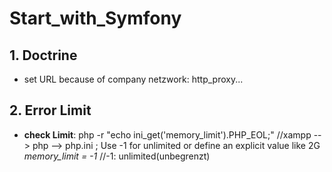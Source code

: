 # Start_with_Symfony
## 1. Doctrine
- set URL because of company netzwork:
http_proxy...
## 2. Error Limit
- **check Limit**: 
php -r "echo ini_get('memory_limit').PHP_EOL;"
//xampp --> php --> php.ini
; Use -1 for unlimited or define an explicit value like 2G
*memory_limit = -1*
//-1: unlimited(unbegrenzt)
